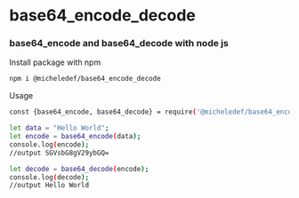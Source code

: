# base64_encode_decode


### base64_encode and base64_decode with node js

Install package with npm 


```sh
npm i @micheledef/base64_encode_decode

```

Usage

```sh
const {base64_encode, base64_decode} = require('@micheledef/base64_encode_decode');

let data = "Hello World";
let encode = base64_encode(data);
console.log(encode);
//output SGVsbG8gV29ybGQ=

let decode = base64_decode(encode);
console.log(decode);
//output Hello World
```



